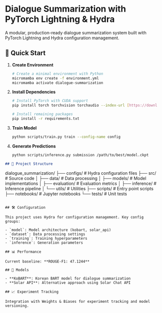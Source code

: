 # Dialogue Summarization with PyTorch Lightning & Hydra

A modular, production-ready dialogue summarization system built with PyTorch Lightning and Hydra configuration management.

## 🚀 Quick Start

1.  **Create Environment**
    ```bash
    # Create a minimal environment with Python
    micromamba env create -f environment.yml
    micromamba activate dialogue-summarization
    ```

2.  **Install Dependencies**
    ```bash
    # Install PyTorch with CUDA support
    pip install torch torchvision torchaudio --index-url [https://download.pytorch.org/whl/cu121](https://download.pytorch.org/whl/cu121)

    # Install remaining packages
    pip install -r requirements.txt
    ```

3.  **Train Model**
    ```bash
    python scripts/train.py train --config-name config
    ```

4.  **Generate Predictions**
    ```bash
    python scripts/inference.py submission /path/to/best/model.ckpt
    ```


```markdown
## 📁 Project Structure

```

dialogue\_summarization/
├── configs/          \# Hydra configuration files
├── src/              \# Source code
│   ├── data/         \# Data processing
│   ├── models/       \# Model implementations
│   ├── evaluation/   \# Evaluation metrics
│   ├── inference/    \# Inference pipeline
│   └── utils/        \# Utilities
├── scripts/          \# Entry point scripts
├── notebooks/        \# Jupyter notebooks
└── tests/            \# Unit tests

```

## 🛠️ Configuration

This project uses Hydra for configuration management. Key config groups:

- `model`: Model architecture (kobart, solar_api)
- `dataset`: Data processing settings
- `training`: Training hyperparameters
- `inference`: Generation parameters

## 📊 Performance

Current baseline: **ROUGE-F1: 47.1244**

## 🔬 Models

- **KoBART**: Korean BART model for dialogue summarization
- **Solar API**: Alternative approach using Solar Chat API

## 📈 Experiment Tracking

Integration with Weights & Biases for experiment tracking and model versioning.
